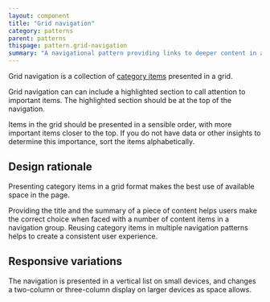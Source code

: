 ```yaml
---
layout: component
title: "Grid navigation"
category: patterns
parent: patterns
thispage: pattern.grid-navigation
summary: "A navigational pattern providing links to deeper content in a grid format"
---
```


Grid navigation is a collection of [category items](/components/category-item/) presented in a grid. 

Grid navigation can can include a highlighted section to call attention to important items. The highlighted section should be at the top of the navigation.

Items in the grid should be presented in a sensible order, with more important items closer to the top. If you do not have data or other insights to determine this importance, sort the items alphabetically.

## Design rationale

Presenting category items in a grid format makes the best use of available space in the page.

Providing the title and the summary of a piece of content helps users make the correct choice when faced with a number of content items in a navigation group. Reusing category items in multiple navigation patterns helps to create a consistent user experience.

## Responsive variations

The navigation is presented in a vertical list on small devices, and changes a two-column or three-column display on larger devices as space allows.
